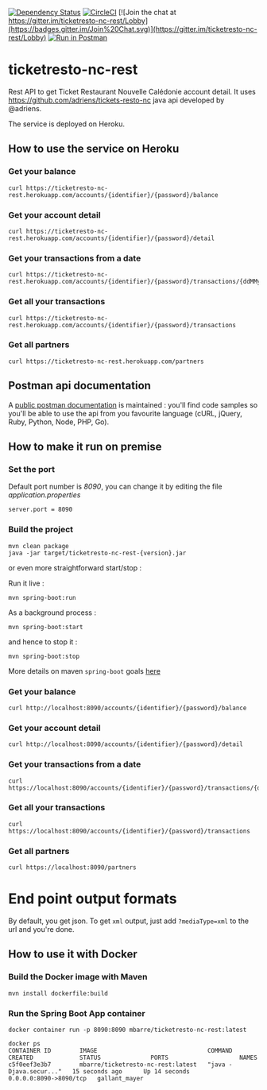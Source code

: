 [![Dependency Status](https://beta.gemnasium.com/badges/github.com/mbarre/ticketresto-nc-rest.svg)](https://beta.gemnasium.com/projects/github.com/mbarre/ticketresto-nc-rest) [![CircleCI](https://circleci.com/gh/mbarre/ticketresto-nc-rest/tree/master.svg?style=svg)](https://circleci.com/gh/mbarre/ticketresto-nc-rest/tree/master) [![Join the chat at https://gitter.im/ticketresto-nc-rest/Lobby](https://badges.gitter.im/Join%20Chat.svg)](https://gitter.im/ticketresto-nc-rest/Lobby)
[![Run in Postman](https://run.pstmn.io/button.svg)](https://app.getpostman.com/run-collection/7c95e64c1e730040ea4b)

# ticketresto-nc-rest

Rest API to get Ticket Restaurant Nouvelle Calédonie account detail. It uses https://github.com/adriens/tickets-resto-nc java api developed by @adriens.

The service is deployed on Heroku.

## How to use the service on Heroku

### Get your balance

```
curl https://ticketresto-nc-rest.herokuapp.com/accounts/{identifier}/{password}/balance
```

### Get your account detail

```
curl https://ticketresto-nc-rest.herokuapp.com/accounts/{identifier}/{password}/detail
```

### Get your transactions from a date

```
curl https://ticketresto-nc-rest.herokuapp.com/accounts/{identifier}/{password}/transactions/{ddMMyyyy}
```

### Get all your transactions

```
curl https://ticketresto-nc-rest.herokuapp.com/accounts/{identifier}/{password}/transactions
```

### Get all partners

```
curl https://ticketresto-nc-rest.herokuapp.com/partners
```

## Postman api documentation

A [public postman documentation](https://documenter.getpostman.com/view/3489712/ticket-resto/7LuYy9B) is maintained : you'll find code samples so you'll be able to use the api from you favourite language (cURL, jQuery, Ruby, Python, Node, PHP, Go).

## How to make it run on premise

### Set the port

Default port number is *8090*, you can change it by editing the file *application.properties*
```
server.port = 8090
```

### Build the project

```
mvn clean package
java -jar target/ticketresto-nc-rest-{version}.jar
```

or even more straightforward start/stop :

Run it live :

```
mvn spring-boot:run
```



As a background process :

```
mvn spring-boot:start
```

and hence to stop it :

```
mvn spring-boot:stop
```



More details on maven ```spring-boot``` goals [here](https://docs.spring.io/spring-boot/docs/current/maven-plugin/plugin-info.html)

### Get your balance

```
curl http://localhost:8090/accounts/{identifier}/{password}/balance
```

### Get your account detail

```
curl http://localhost:8090/accounts/{identifier}/{password}/detail
```

### Get your transactions from a date

```
curl https://localhost:8090/accounts/{identifier}/{password}/transactions/{ddMMyyyy}
```

### Get all your transactions

```
curl https://localhost:8090/accounts/{identifier}/{password}/transactions
```

### Get all partners

```
curl https://localhost:8090/partners
```

# End point output formats

By default, you get json. To get ```xml``` output, just add ```?mediaType=xml``` to the url and you're done. 

## How to use it with Docker

### Build the Docker image with Maven

```
mvn install dockerfile:build    
```

### Run the Spring Boot App container 

```
docker container run -p 8090:8090 mbarre/ticketresto-nc-rest:latest
```

```
docker ps
CONTAINER ID        IMAGE                               COMMAND                  CREATED             STATUS              PORTS                    NAMES
c5f0eef3e3b7        mbarre/ticketresto-nc-rest:latest   "java -Djava.secur..."   15 seconds ago      Up 14 seconds       0.0.0.0:8090->8090/tcp   gallant_mayer

```
